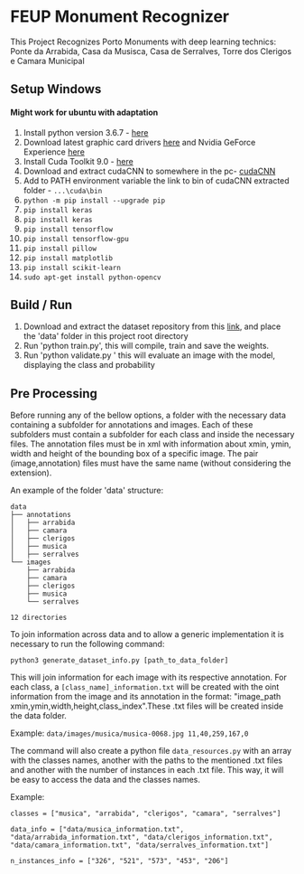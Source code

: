 # FEUP Monument Recognizer

This Project Recognizes Porto Monuments with deep learning technics: Ponte da Arrabida, Casa da Musisca, Casa de Serralves, Torre dos Clerigos e Camara Municipal

## Setup Windows
#### Might work for ubuntu with adaptation
1. Install python version 3.6.7 - [here](https://www.python.org/downloads/release/python-367/)
2. Download latest graphic card drivers [here](https://www.nvidia.com/Download/index.aspx?lang=en-us) and Nvidia GeForce Experience  [here](https://www.geforce.com/geforce-experience/download)
3. Install Cuda Toolkit 9.0 - [here](https://developer.nvidia.com/cuda-90-download-archive)
4. Download and extract cudaCNN to somewhere in the pc- [cudaCNN](https://developer.nvidia.com/cudnn)
5. Add to PATH environment variable the link to bin of cudaCNN extracted folder - ``...\cuda\bin``
6. ```python -m pip install --upgrade pip```
7.  ```pip install keras ```
8. ```pip install keras ```
9. ```pip install tensorflow```
10.  ```pip install tensorflow-gpu```
11.  ```pip install pillow```
12. ```pip install matplotlib``` 
13. ```pip install scikit-learn```
14. ```sudo apt-get install python-opencv```

## Build / Run
1. Download and extract the dataset repository from this [link](https://drive.google.com/file/d/1DXmnP-Cl2E0a4B1qFzxtC8YaS2ebH5xA/view), and place the 'data' folder in this project root directory
1. Run 'python train.py', this will compile, train and save the weights.
1. Run 'python validate.py <image path>' this will evaluate an image with the model, displaying the class and probability
  
## Pre Processing

Before running any of the bellow options, a folder with the necessary data containing a subfolder for annotations and images. Each of these subfolders must contain a subfolder for each class and inside the necessary files. The annotation files must be in xml with information about xmin, ymin, width and height of the bounding box of a specific image. The pair (image,annotation) files must have the same name (without considering the extension).
  
An example of the folder 'data' structure:

```
data
├── annotations
│   ├── arrabida
│   ├── camara
│   ├── clerigos
│   ├── musica
│   ├── serralves
└── images
    ├── arrabida
    ├── camara
    ├── clerigos
    ├── musica
    └── serralves

12 directories
```

To join information across data and to allow a generic implementation it is necessary to run the following command:

```python3 generate_dataset_info.py [path_to_data_folder]```

This will join information for each image with its respective annotation. For each class, a ```[class_name]_information.txt``` will be created with the oint information from the image and its annotation in the format: "image_path xmin,ymin,width,height,class_index".These .txt files will be created inside the data folder.

Example: ```data/images/musica/musica-0068.jpg 11,40,259,167,0```

The command will also create a python file ```data_resources.py``` with an array with the classes names, another with the paths to the mentioned .txt files and another with the number of instances in each .txt file. This way, it will be easy to access the data and the classes names.

Example: 

```
classes = ["musica", "arrabida", "clerigos", "camara", "serralves"]

data_info = ["data/musica_information.txt", "data/arrabida_information.txt", "data/clerigos_information.txt", "data/camara_information.txt", "data/serralves_information.txt"]

n_instances_info = ["326", "521", "573", "453", "206"]
```

